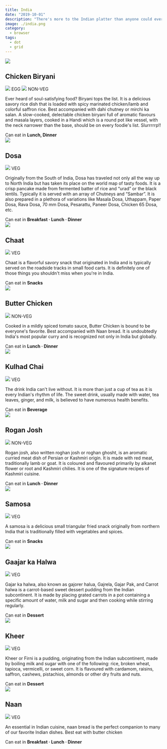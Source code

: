 ```yaml
---
title: India
date: "2019-10-01"
description: "There's more to the Indian platter than anyone could ever imagine. The traditional food of India has been widely appreciated for its fabulous use of herbs, spices, and large assortment of dishes. Here's what you must try..."
image: ./india.png
category:
  - browser
tags:
  - dot
  - grid
---
```

<!-- Biryani -->
  <article class="article-wrap">
    <div class="img-box">
      <img src="/naan.png" class="country-img"/>
    </div>
    <div class="list-txt">
      <div class="txt-desc">
        <h2>Chicken Biryani</h2>
        <div class="food-type">
          <span class="veg"><img src="/veg.svg" /> EGG</span> <span class="n-veg"><img src="/non-veg.svg" /> NON-VEG</span>
        </div>
        <p>Ever heard of soul-satisfying food? Biryani tops the list. It is a delicious savory rice dish that is loaded with spicy marinated chicken/lamb and colorful saffron rice. Best accompanied with dahi chutney or mirchi ka salan. A slow-cooked, delectable chicken biryani full of aromatic flavours and masala layers, cooked in a Handi which is a round pot like vessel, with the neck narrower than the base, should be on every foodie's list. Slurrrrrp!!</p>
      </div>
      <div class="tags">
        <span>Can eat in <strong>Lunch, Dinner</strong></span>
      </div>
    </div>
  </article>

  <!-- Dosa -->
  <article class="article-wrap">
    <div class="img-box">
      <img src="/naan.png" class="country-img"/>
    </div>
    <div class="list-txt">
      <div class="txt-desc">
        <h2>Dosa</h2>
        <div class="food-type">
          <span class="veg"><img src="/veg.svg" /> VEG</span>
        </div>
        <p>Originally from the South of India, Dosa has traveled not only all the way up to North India but has taken its place on the world map of tasty foods. It is a crisp pancake made from fermented batter of rice and “urad” or the black lentils. Typically it is served with an array of Chutneys and “Sambar”. It is also prepared in a plethora of variations like Masala Dosa, Uthappam, Paper Dosa, Rava Dosa, 70 mm Dosa, Pesarattu, Paneer Dosa, Chicken 65 Dosa, etc.</p>
      </div>
      <div class="tags">
        <span>Can eat in <strong>Breakfast · Lunch · Dinner</strong></span>
      </div>
    </div>
  </article>

  <!-- Dosa -->
  <article class="article-wrap">
    <div class="img-box">
      <img src="/naan.png" class="country-img"/>
    </div>
    <div class="list-txt">
      <div class="txt-desc">
        <h2>Chaat</h2>
        <div class="food-type">
          <span class="veg"><img src="/veg.svg" /> VEG</span>
        </div>
        <p>Chaat is a flavorful savory snack that originated in India and is typically served on the roadside tracks in small food carts. It is definitely one of those things you shouldn't miss when you're in India.</p>
      </div>
      <div class="tags">
        <span>Can eat in <strong>Snacks</strong></span>
      </div>
    </div>
  </article>

  <!-- Butter Chicken -->
  <article class="article-wrap">
    <div class="img-box">
      <img src="/naan.png" class="country-img"/>
    </div>
    <div class="list-txt">
      <div class="txt-desc">
        <h2>Butter Chicken</h2>
        <div class="food-type">
          <span class="n-veg"><img src="/non-veg.svg" /> NON-VEG</span>
        </div>
        <p>Cooked in a mildly spiced tomato sauce, Butter Chicken is bound to be everyone's favorite. Best accompanied with Naan bread. It is undoubtedly India's most popular curry and is recognized not only in India but globally.</p>
      </div>
      <div class="tags">
        <span>Can eat in <strong>Lunch · Dinner</strong></span>
      </div>
    </div>
  </article>

  <!-- Kulhad Chai -->
  <article class="article-wrap">
    <div class="img-box">
      <img src="/naan.png" class="country-img"/>
    </div>
    <div class="list-txt">
      <div class="txt-desc">
        <h2>Kulhad Chai</h2>
        <div class="food-type">
          <span class="veg"><img src="/veg.svg" /> VEG</span>
        </div>
        <p>The drink India can't live without. It is more than just a cup of tea as it is every Indian's rhythm of life. The sweet drink, usually made with water, tea leaves, ginger, and milk, is believed to have numerous health benefits.</p>
      </div>
      <div class="tags">
        <span>Can eat in <strong>Beverage</strong></span>
      </div>
    </div>
  </article>

  <!-- Rogan Josh -->
  <article class="article-wrap">
    <div class="img-box">
      <img src="/naan.png" class="country-img"/>
    </div>
    <div class="list-txt">
      <div class="txt-desc">
        <h2>Rogan Josh</h2>
        <div class="food-type">
          <span class="n-veg"><img src="/non-veg.svg" /> NON-VEG</span>
        </div>
        <p>Rogan josh, also written roghan josh or roghan ghosht, is an aromatic curried meat dish of Persian or Kashmiri origin. It is made with red meat, traditionally lamb or goat. It is coloured and flavoured primarily by alkanet flower or root and Kashmiri chilies. It is one of the signature recipes of Kashmiri cuisine.</p>
      </div>
      <div class="tags">
        <span>Can eat in <strong>Lunch · Dinner</strong></span>
      </div>
    </div>
  </article>

  <!-- Samosa -->
  <article class="article-wrap">
    <div class="img-box">
      <img src="/naan.png" class="country-img"/>
    </div>
    <div class="list-txt">
      <div class="txt-desc">
        <h2>Samosa</h2>
        <div class="food-type">
          <span class="veg"><img src="/veg.svg" /> VEG</span>
        </div>
        <p>A samosa is a delicious small triangular fried snack originally from northern India that is traditionally filled with vegetables and spices.</p>
      </div>
      <div class="tags">
        <span>Can eat in <strong>Snacks</strong></span>
      </div>
    </div>
  </article>

  <!-- Gaajar ka Halwa -->
  <article class="article-wrap">
    <div class="img-box">
      <img src="/naan.png" class="country-img"/>
    </div>
    <div class="list-txt">
      <div class="txt-desc">
        <h2>Gaajar ka Halwa</h2>
        <div class="food-type">
          <span class="veg"><img src="/veg.svg" /> VEG</span>
        </div>
        <p>Gajar ka halwa, also known as gajorer halua, Gajrela, Gajar Pak, and Carrot halwa is a carrot-based sweet dessert pudding from the Indian subcontinent. It is made by placing grated carrots in a pot containing a specific amount of water, milk and sugar and then cooking while stirring regularly.</p>
      </div>
      <div class="tags">
        <span>Can eat in <strong>Dessert</strong></span>
      </div>
    </div>
  </article>

  <!-- Kheer -->
  <article class="article-wrap">
    <div class="img-box">
      <img src="/naan.png" class="country-img"/>
    </div>
    <div class="list-txt">
      <div class="txt-desc">
        <h2>Kheer</h2>
        <div class="food-type">
          <span class="veg"><img src="/veg.svg" /> VEG</span>
        </div>
        <p>Kheer or Firni is a pudding, originating from the Indian subcontinent, made by boiling milk and sugar with one of the following: rice, broken wheat, tapioca, vermicelli, or sweet corn. It is flavoured with cardamom, raisins, saffron, cashews, pistachios, almonds or other dry fruits and nuts.</p>
      </div>
      <div class="tags">
        <span>Can eat in <strong>Dessert</strong></span>
      </div>
    </div>
  </article>

  <!-- Naan -->
  <article class="article-wrap">
    <div class="img-box">
      <img src="/naan.png" class="country-img"/>
    </div>
    <div class="list-txt">
      <div class="txt-desc">
        <h2>Naan</h2>
        <div class="food-type">
          <span class="veg"><img src="/veg.svg" /> VEG</span>
        </div>
        <p>An essential in Indian cuisine, naan bread is the perfect companion to many of our favorite Indian dishes. Best eat with butter chicken</p>
      </div>
      <div class="tags">
        <span>Can eat in <strong>Breakfast · Lunch · Dinner</strong></span>
      </div>
    </div>
  </article>
